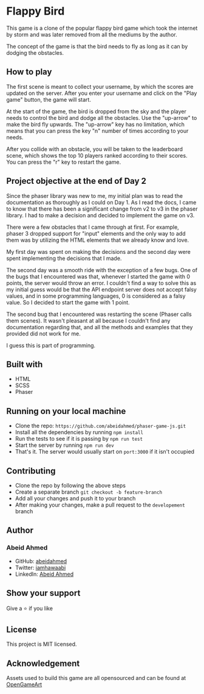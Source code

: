 # Flappy Bird

This game is a clone of the popular flappy bird game which took the internet by storm
and was later removed from all the mediums by the author.

The concept of the game is that the bird needs to fly as long as it can by
dodging the obstacles.

## How to play

The first scene is meant to collect your username, by which the scores are updated
on the server. After you enter your username and click on the "Play game" button,
the game will start.

At the start of the game, the bird is dropped from the sky and the player needs
to control the bird and dodge all the obstacles. Use the "up-arrow" to make the
bird fly upwards. The "up-arrow" key has no limitation, which means that you can
press the key "n" number of times according to your needs.

After you collide with an obstacle, you will be taken to the leaderboard scene,
which shows the top 10 players ranked according to their scores. You can press the
"r" key to restart the game.

## Project objective at the end of Day 2

Since the phaser library was new to me, my initial plan was to read the documentation
as thoroughly as I could on Day 1. As I read the docs, I came to know that there
has been a significant change from v2 to v3 in the phaser library. I had to make
a decision and decided to implement the game on v3.

There were a few obstacles that I came through at first. For example, phaser 3
dropped support for "input" elements and the only way to add them was by
utilizing the HTML elements that we already know and love.

My first day was spent on making the decisions and the second day were spent
implementing the decisions that I made.

The second day was a smooth ride with the exception of a few bugs. One of
the bugs that I encountered was that, whenever I started the game with 0 points,
the server would throw an error. I couldn't find a way to solve this as my
initial guess would be that the API endpoint server does not accept falsy values,
and in some programming languages, 0 is considered as a falsy value. So I decided
to start the game with 1 point.

The second bug that I encountered was restarting the scene (Phaser calls them scenes).
It wasn't pleasant at all because I couldn't find any documentation regarding
that, and all the methods and examples that they provided did not work for me.

I guess this is part of programming.

## Built with

- HTML
- SCSS
- Phaser

## Running on your local machine

- Clone the repo: `https://github.com/abeidahmed/phaser-game-js.git`
- Install all the dependencies by running `npm install`
- Run the tests to see if it is passing by `npm run test`
- Start the server by running `npm run dev`
- That's it. The server would usually start on `port:3000` if it isn't occupied

## Contributing

- Clone the repo by following the above steps
- Create a separate branch `git checkout -b feature-branch`
- Add all your changes and push it to your branch
- After making your changes, make a pull request to the `developement` branch

## Author

### Abeid Ahmed

- GitHub: [abeidahmed](https://github.com/abeidahmed)
- Twitter: [iamhawaabi](https://twitter.com/iamhawaabi)
- LinkedIn: [Abeid Ahmed](https://www.linkedin.com/in/abeidahmed)

## Show your support

Give a ⭐️ if you like

## License

This project is MIT licensed.

## Acknowledgement

Assets used to build this game are all opensourced and can be found at
[OpenGameArt](https://opengameart.org/)
